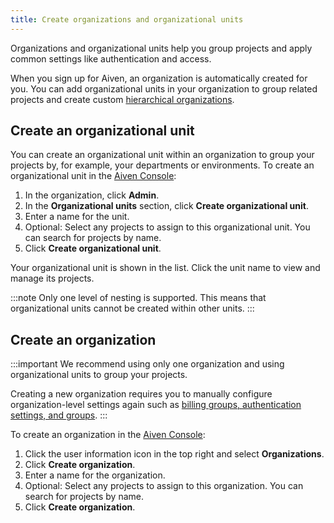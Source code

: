 ```yaml
---
title: Create organizations and organizational units
---
```


Organizations and organizational units help you group projects and apply common settings like authentication and access.

When you sign up for Aiven, an organization is
automatically created for you. You can add organizational units in your organization
to group related projects and create custom
[hierarchical organizations](/docs/platform/concepts/orgs-units-projects).

## Create an organizational unit

You can create an organizational unit within an organization to group
your projects by, for example, your departments or environments. To
create an organizational unit in the [Aiven
Console](https://console.aiven.io):

1.  In the organization, click **Admin**.
2.  In the **Organizational units** section, click **Create
    organizational unit**.
3.  Enter a name for the unit.
4.  Optional: Select any projects to assign to this
    organizational unit. You can search for projects by name.
5.  Click **Create organizational unit**.

Your organizational unit is shown in the list. Click the unit name to
view and manage its projects.

:::note
Only one level of nesting is supported. This means that organizational
units cannot be created within other units.
:::

## Create an organization

:::important
We recommend using only one organization and using organizational units
to group your projects.

Creating a new organization requires you to manually configure
organization-level settings again such as
[billing groups, authentication settings, and groups](/docs/platform/concepts/orgs-units-projects).
:::

To create an organization in the [Aiven
Console](https://console.aiven.io):

1.  Click the user information icon in the top right and select
    **Organizations**.
1.  Click **Create organization**.
1.  Enter a name for the organization.
1.  Optional: Select any projects to assign to this
    organization. You can search for projects by name.
1.  Click **Create organization**.
